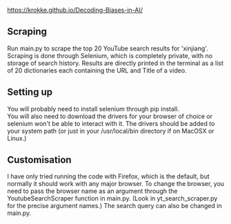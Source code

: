 https://krokke.github.io/Decoding-Biases-in-AI/

## Scraping

Run main.py to scrape the top 20 YouTube search results for 'xinjiang'.
Scraping is done through Selenium, which is completely private, with no storage of search history. 
Results are directly printed in the terminal as a list of 20 dictionaries each containing the URL and Title of a video.

## Setting up

You will probably need to install selenium through pip install.  
You will also need to download the drivers for your browser of choice or selenium won't be able to interact with it. The drivers should be added to your system path (or just in your /usr/local/bin directory if on MacOSX or Linux.) 


## Customisation

I have only tried running the code with Firefox, which is the default, but normally it should work with any major browser. To change the browser, you need to pass the browser name as an argument through the YoutubeSearchScraper function in main.py. (Look in yt_search_scraper.py for the precise argument names.) The search query can also be changed in main.py.
